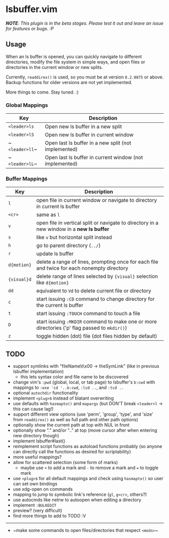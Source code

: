 # lsbuffer.vim

*__NOTE__: This plugin is in the beta stages. Please test it out and leave an issue for features or bugs. :P*

## Usage

When an ls buffer is opened, you can quickly navigate to different directories,
modify the file system in simple ways, and open files or directories in the
current window or new splits.

Currently, `readdirex()` is used, so you must be at version `8.2.0875` or above.
Backup functions for older versions are not yet implemented.

More things to come. Stay tuned. :)

### Global Mappings

| Key          | Description                                             |
| ---          | -----------                                             |
| `<leader>ls` | Open new ls buffer in a new split                       |
| `<leader>lS` | Open new ls buffer in current window                    |
| ~`<leader>ll`~ | Open last ls buffer in a new split (not implemented)    |
| ~`<leader>lL`~ | Open last ls buffer in current window (not implemented) |

### Buffer Mappings

| Key         | Description                                                                                   |
| ---         | -----------                                                                                   |
| `l`         | open file in current window or navigate to directory in current ls buffer                     |
| `<cr>`      | same as `l`                                                                                   |
| `v`         | open file in vertical split or navigate to directory in a new window in a **new ls buffer**   |
| `s`         | like `v` but horizontal split instead                                                         |
| `h`         | go to parent directory (`../`)                                                                |
| `r`         | update ls buffer                                                                              |
| `d{motion}` | delete a range of lines, prompting once for each file and twice for each nonempty directory   |
| `{visual}d` | delete range of lines selected by `{visual}` selection like `d{motion}`                       |
| `dd`        | equivalent to `Vd` to delete current file or directory                                        |
| `c`         | start issuing `:CD` command to change directory for the current ls buffer                     |
| `t`         | start issuing `:TOUCH` command to touch a file                                                |
| `D`         | start issuing `:MKDIR` command to make one or more directories ('p' flag passed to `mkdir()`) |
| `z`         | toggle hidden (dot) file (dot files hidden by default)                                        |

## TODO

- support symlinks with "fileName\t\x00 -> theSymLink" (like in previous lsbuffer implementation)
    - this lets syntax color and file name to be discovered
- change vim's `:pwd` (global, local, or tab page) to lsbuffer's `b:cwd` with mappings to `:exe 'cd '..b:cwd`, `:lcd ..`, and `:tcd ..`
- optional `autochdir` functionality
- implement `<plug>`s instead of blatant overwriting
- use defaults with `hasmapto()` and `mapargs` (but DON'T break `<leader>l` -> this can cause lag!)
- support different view options (use 'perm', 'group', 'type', and 'size' from `readdirex()` as well as full path and other path options)
- optionally show the current path at top with NUL in front
- optionally show "." and/or ".." at top (move cursor after when entering new directory though)
- implement lsbuffer#last()
- reimplement script functions as autoload functions probably (so anyone can directly call the functions as desired for scriptability)
- more useful mappings?
- allow for scattered selection (some form of marks)
    - maybe use `+` to add a mark and `-` to remove a mark and `=` to toggle mark
- use `<plug>`s for all default mappings and check using `hasmapto()` so user can set own bindings
- use xdg-open on commands
- mapping to jump to symbolic link's reference (`gl`, `g<cr>`, others?)
- use autocmds like netrw to autoopen when editing a directory
- implement `:BULKEDIT`
- preview? (very difficult)
- find more things to add to TODO :V

---

- ~make some commands to open files/directories that respect `<mods>`~
